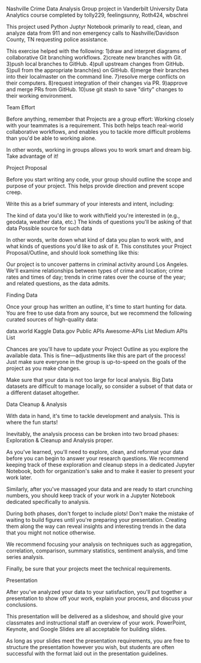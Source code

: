 
Nashville Crime Data Analysis
Group project in Vanderbilt University Data Analytics course completed by tolly229, feelingsunny, Roth424, wbschrei

This project used Python Juptyr Notebook primarily to read, clean, and analyze data from 911 and non emergency calls to Nashville/Davidson County, TN requesting police assistance.

This exercise helped with the following:
1)draw and interpret diagrams of collaborative Git branching workflows.
2)create new branches with Git.
3)push local branches to GitHub.
4)pull upstream changes from GitHub.
5)pull from the appropriate branch(es) on GitHub.
6)merge their branches into their localmaster on the command line.
7)resolve merge conflicts on their computers.
8)request integration of their changes via PR.
9)approve and merge PRs from GitHub.
10)use git stash to save "dirty" changes to their working environment.

Team Effort

Before anything, remember that Projects are a group effort: Working closely with your teammates is a requirement. This both helps teach real-world collaborative workflows, and enables you to tackle more difficult problems than you'd be able to working alone.

In other words, working in groups allows you to work smart and dream big. Take advantage of it!


Project Proposal

Before you start writing any code, your group should outline the scope and purpose of your project. This helps provide direction and prevent scope creep.

Write this as a brief summary of your interests and intent, including:


The kind of data you'd like to work with/field you're interested in (e.g., geodata, weather data, etc.)
The kinds of questions you'll be asking of that data
Possible source for such data


In other words, write down what kind of data you plan to work with, and what kinds of questions you'd like to ask of it. This constitutes your Project Proposal/Outline, and should look something like this:


Our project is to uncover patterns in criminal activity around Los Angeles. We'll examine relationships between types of crime and location; crime rates and times of day; trends in crime rates over the course of the year; and related questions, as the data admits.



Finding Data

Once your group has written an outline, it's time to start hunting for data. You are free to use data from any source, but we recommend the following curated sources of high-quality data:


data.world
Kaggle
Data.gov
Public APIs
Awesome-APIs List
Medium APIs List


Chances are you'll have to update your Project Outline as you explore the available data. This is fine—adjustments like this are part of the process! Just make sure everyone in the group is up-to-speed on the goals of the project as you make changes.

Make sure that your data is not too large for local analysis. Big Data datasets are difficult to manage locally, so consider a subset of that data or a different dataset altogether.


Data Cleanup & Analysis

With data in hand, it's time to tackle development and analysis. This is where the fun starts!

Inevitably, the analysis process can be broken into two broad phases: Exploration & Cleanup and Analysis proper.

As you've learned, you'll need to explore, clean, and reformat your data before you can begin to answer your research questions. We recommend keeping track of these exploration and cleanup steps in a dedicated Jupyter Notebook, both for organization's sake and to make it easier to  present your work later.

Similarly, after you've massaged your data and are ready to start crunching numbers, you should keep track of your work in a Jupyter Notebook dedicated specifically to analysis.

During both phases, don't forget to include plots! Don't make the mistake of waiting to build figures until you're preparing your presentation. Creating them along the way can reveal insights and interesting trends in the data that you might not notice otherwise.

We recommend focusing your analysis on techniques such as aggregation, correlation, comparison, summary statistics, sentiment analysis, and time series analysis.

Finally, be sure that your projects meet the technical requirements.


Presentation

After you've analyzed your data to your satisfaction, you'll put together a presentation to show off your work, explain your process, and discuss your conclusions.

This presentation will be delivered as a slideshow, and should give your classmates and instructional staff an overview of your work. PowerPoint, Keynote, and Google Slides are all acceptable for building slides.

As long as your slides meet the presentation requirements, you are free to structure the presentation however you wish, but students are often successful with the format laid out in the presentation guidelines.
